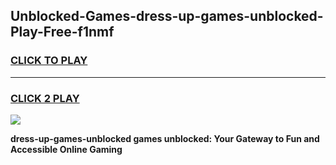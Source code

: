 
## Unblocked-Games-dress-up-games-unblocked-Play-Free-f1nmf
<h3>
<a href="https://premium76.site?title=dress-up-games-unblocked&ref=15A">CLICK TO PLAY</a></h3>
<hr>

<h3>
<a href="https://premium76.site?title=dress-up-games-unblocked&ref=15A">CLICK 2 PLAY</a>
  
</h3>

<a href="https://premium76.site?title=dress-up-games-unblocked&ref=15A"><img src="https://clearcache.store/games.png"></a>


**dress-up-games-unblocked games unblocked: Your Gateway to Fun and Accessible Online Gaming**
